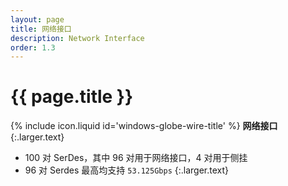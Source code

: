 ```yaml
---
layout: page
title: 网络接口
description: Network Interface
order: 1.3
---
```



# {{ page.title }}



<span>{% include icon.liquid id='windows-globe-wire-title' %} <b>网络接口</b></span>
{:.larger.text}

- 100 对 SerDes，其中 96 对用于网络接口，4 对用于侧挂
- 96 对 Serdes 最高均支持  `53.125Gbps`
{:.larger.text}